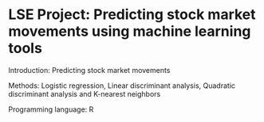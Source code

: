 # LSE Project: Predicting stock market movements using machine learning tools

Introduction:
Predicting stock market movements 

Methods:
Logistic regression, Linear discriminant analysis, Quadratic discriminant analysis and 
K-nearest neighbors

Programming language: 
R

